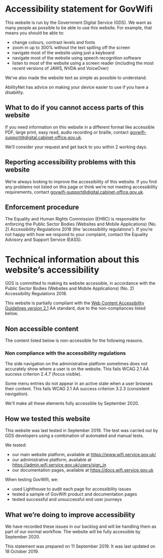 # Accessibility statement for GovWifi
This website is run by the Government Digital Service (GDS). We want as many people as possible to be able to use this website. For example, that means you should be able to:

* change colours, contrast levels and fonts
* zoom in up to 300% without the text spilling off the screen
* navigate most of the website using just a keyboard
* navigate most of the website using speech recognition software
* listen to most of the website using a screen reader (including the most recent versions of JAWS, NVDA and VoiceOver)

We’ve also made the website text as simple as possible to understand.

AbilityNet has advice on making your device easier to use if you have a disability.

## What to do if you cannot access parts of this website
If you need information on this website in a different format like accessible PDF, large print, easy read, audio recording or braille, contact [govwifi-support@digital.cabinet-office.gov.uk](mailto:govwifi-support@digital.cabinet-office.gov.uk).

We’ll consider your request and get back to you within 2 working days.

## Reporting accessibility problems with this website
We’re always looking to improve the accessibility of this website. If you find any problems not listed on this page or think we’re not meeting accessibility requirements, contact [govwifi-support@digital.cabinet-office.gov.uk](mailto:govwifi-support@digital.cabinet-office.gov.uk).

## Enforcement procedure
The Equality and Human Rights Commission (EHRC) is responsible for enforcing the Public Sector Bodies (Websites and Mobile Applications) (No. 2) Accessibility Regulations 2018 (the ‘accessibility regulations’). If you’re not happy with how we respond to your complaint, contact the Equality Advisory and Support Service (EASS).

# Technical information about this website’s accessibility
GDS is committed to making its website accessible, in accordance with the Public Sector Bodies (Websites and Mobile Applications) (No. 2) Accessibility Regulations 2018.

This website is partially compliant with the [Web Content Accessibility Guidelines version 2.1](https://www.w3.org/TR/WCAG21/) AA standard, due to the non-compliances listed below.

## Non accessible content

The content listed below is non-accessible for the following reasons.

### Non compliance with the accessibility regulations

The side navigation on the administrative platform sometimes does not accurately show where a user is on the website. This fails WCAG 2.1 AA success criterion 2.4.7 (focus visible).

Some menu entries do not appear in an active state when a user browses their content. This fails WCAG 2.1 AA success criterion 3.2.3 (consistent navigation).

We'll make all these elements fully accessible by September 2020.

## How we tested this website
This website was last tested in September 2019. The test was carried out by GDS developers using a combination of automated and manual tests.

We tested:

* our main website platform, available at <https://www.wifi.service.gov.uk/>
* our administrative platform, available at <https://admin.wifi.service.gov.uk/users/sign_in>
* our documentation pages, available at <https://docs.wifi.service.gov.uk>

When testing GovWifi, we:

* used Lighthouse to audit each page for accessibility issues
* tested a sample of GovWifi product and documentation pages
* tested successful and unsuccessful end user journeys

## What we’re doing to improve accessibility
We have recorded these issues in our backlog and will be handling them as part of our normal workflow. The website will be fully accessible by September 2020.

This statement was prepared on 11 September 2019. It was last updated on 18 October 2019.
